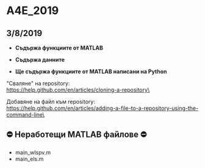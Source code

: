 # A4E_2019
## 3/8/2019
* **Съдържа функциите от MATLAB** 

* **Съдържа данните**  

* **Ще съдържа функциите от MATLAB написани на Python**  

"Сваляне" на repository:\
https://help.github.com/en/articles/cloning-a-repository\

Добавяне на файл към repository:\
https://help.github.com/en/articles/adding-a-file-to-a-repository-using-the-command-line\

## :no_entry: Неработещи MATLAB файлове :no_entry:
- main_wlspv.m
- main_els.m
